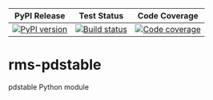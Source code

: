 | PyPI Release | Test Status | Code Coverage |
| ------------ | ----------- | ------------- |
| [![PyPI version](https://badge.fury.io/py/pdstable.svg)](https://badge.fury.io/py/pdstable) | [![Build status](https://img.shields.io/github/actions/workflow/status/SETI/rms-pdstable/run-tests.yml?branch=master)](https://github.com/SETI/rms-pdstable/actions) | [![Code coverage](https://img.shields.io/codecov/c/github/SETI/rms-pdstable/main?logo=codecov)](https://codecov.io/gh/SETI/rms-pdstable) |

# rms-pdstable
pdstable Python module

